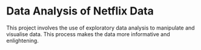 # Data Analysis of Netflix Data

This project involves the use of exploratory data analysis to manipulate and visualise data. This process makes the data
more informative and enlightening.
